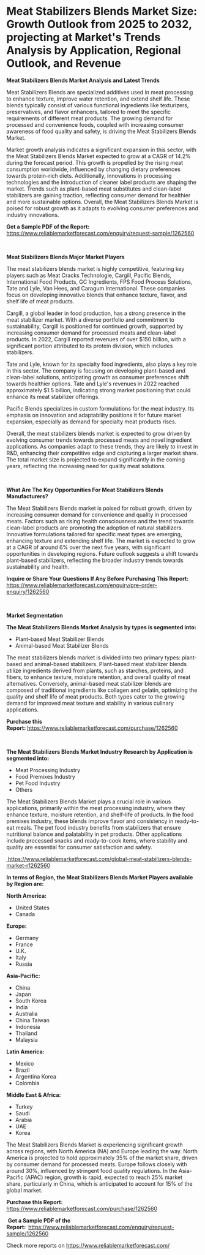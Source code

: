 <p><h1>Meat Stabilizers Blends Market Size: Growth Outlook from 2025 to 2032, projecting at Market's Trends Analysis by Application, Regional Outlook, and Revenue</h1></p><p><strong>Meat Stabilizers Blends Market Analysis and Latest Trends</strong></p>
<p><p>Meat Stabilizers Blends are specialized additives used in meat processing to enhance texture, improve water retention, and extend shelf life. These blends typically consist of various functional ingredients like texturizers, preservatives, and flavor enhancers, tailored to meet the specific requirements of different meat products. The growing demand for processed and convenience foods, coupled with increasing consumer awareness of food quality and safety, is driving the Meat Stabilizers Blends Market.</p><p>Market growth analysis indicates a significant expansion in this sector, with the Meat Stabilizers Blends Market expected to grow at a CAGR of 14.2% during the forecast period. This growth is propelled by the rising meat consumption worldwide, influenced by changing dietary preferences towards protein-rich diets. Additionally, innovations in processing technologies and the introduction of cleaner label products are shaping the market. Trends such as plant-based meat substitutes and clean-label stabilizers are gaining traction, reflecting consumer demand for healthier and more sustainable options. Overall, the Meat Stabilizers Blends Market is poised for robust growth as it adapts to evolving consumer preferences and industry innovations.</p></p>
<p><strong>Get a Sample PDF of the Report:&nbsp;</strong> <a href="https://www.reliablemarketforecast.com/enquiry/request-sample/1262560?utm_campaign=2808&utm_medium=2&utm_source=Github&utm_content=ia&utm_term=03042025&utm_id=meat-stabilizers-blends">https://www.reliablemarketforecast.com/enquiry/request-sample/1262560</a></p>
<p>&nbsp;</p>
<p><strong>Meat Stabilizers Blends Major Market Players</strong></p>
<p><p>The meat stabilizers blends market is highly competitive, featuring key players such as Meat Cracks Technologie, Cargill, Pacific Blends, International Food Products, GC Ingredients, FPS Food Process Solutions, Tate and Lyle, Van Hees, and Caragum International. These companies focus on developing innovative blends that enhance texture, flavor, and shelf life of meat products.</p><p>Cargill, a global leader in food production, has a strong presence in the meat stabilizer market. With a diverse portfolio and commitment to sustainability, Cargill is positioned for continued growth, supported by increasing consumer demand for processed meats and clean-label products. In 2022, Cargill reported revenues of over $150 billion, with a significant portion attributed to its protein division, which includes stabilizers.</p><p>Tate and Lyle, known for its specialty food ingredients, also plays a key role in this sector. The company is focusing on developing plant-based and clean-label solutions, anticipating growth as consumer preferences shift towards healthier options. Tate and Lyle's revenues in 2022 reached approximately $1.5 billion, indicating strong market positioning that could enhance its meat stabilizer offerings.</p><p>Pacific Blends specializes in custom formulations for the meat industry. Its emphasis on innovation and adaptability positions it for future market expansion, especially as demand for specialty meat products rises.</p><p>Overall, the meat stabilizers blends market is expected to grow driven by evolving consumer trends towards processed meats and novel ingredient applications. As companies adapt to these trends, they are likely to invest in R&D, enhancing their competitive edge and capturing a larger market share. The total market size is projected to expand significantly in the coming years, reflecting the increasing need for quality meat solutions.</p></p>
<p>&nbsp;</p>
<p><strong>What Are The Key Opportunities For Meat Stabilizers Blends Manufacturers?</strong></p>
<p><p>The Meat Stabilizers Blends market is poised for robust growth, driven by increasing consumer demand for convenience and quality in processed meats. Factors such as rising health consciousness and the trend towards clean-label products are promoting the adoption of natural stabilizers. Innovative formulations tailored for specific meat types are emerging, enhancing texture and extending shelf life. The market is expected to grow at a CAGR of around 6% over the next five years, with significant opportunities in developing regions. Future outlook suggests a shift towards plant-based stabilizers, reflecting the broader industry trends towards sustainability and health.</p></p>
<p><strong>Inquire or Share Your Questions If Any Before Purchasing This Report:</strong> <a href="https://www.reliablemarketforecast.com/enquiry/pre-order-enquiry/1262560?utm_campaign=2808&utm_medium=2&utm_source=Github&utm_content=ia&utm_term=03042025&utm_id=meat-stabilizers-blends">https://www.reliablemarketforecast.com/enquiry/pre-order-enquiry/1262560</a></p>
<p>&nbsp;</p>
<p><strong>Market Segmentation</strong></p>
<p><strong>The Meat Stabilizers Blends Market Analysis by types is segmented into:</strong></p>
<p><ul><li>Plant-based Meat Stabilizer Blends</li><li>Animal-based Meat Stabilizer Blends</li></ul></p>
<p><p>The meat stabilizers blends market is divided into two primary types: plant-based and animal-based stabilizers. Plant-based meat stabilizer blends utilize ingredients derived from plants, such as starches, proteins, and fibers, to enhance texture, moisture retention, and overall quality of meat alternatives. Conversely, animal-based meat stabilizer blends are composed of traditional ingredients like collagen and gelatin, optimizing the quality and shelf life of meat products. Both types cater to the growing demand for improved meat texture and stability in various culinary applications.</p></p>
<p><strong>Purchase this Report:&nbsp;</strong><a href="https://www.reliablemarketforecast.com/purchase/1262560?utm_campaign=2808&utm_medium=2&utm_source=Github&utm_content=ia&utm_term=03042025&utm_id=meat-stabilizers-blends">https://www.reliablemarketforecast.com/purchase/1262560</a></p>
<p>&nbsp;</p>
<p><strong>The Meat Stabilizers Blends Market Industry Research by Application is segmented into:</strong></p>
<p><ul><li>Meat Processing Industry</li><li>Food Premixes Industry</li><li>Pet Food Industry</li><li>Others</li></ul></p>
<p><p>The Meat Stabilizers Blends Market plays a crucial role in various applications, primarily within the meat processing industry, where they enhance texture, moisture retention, and shelf-life of products. In the food premixes industry, these blends improve flavor and consistency in ready-to-eat meals. The pet food industry benefits from stabilizers that ensure nutritional balance and palatability in pet products. Other applications include processed snacks and ready-to-cook items, where stability and quality are essential for consumer satisfaction and safety.</p></p>
<p><a href="https://www.reliablemarketforecast.com/global-meat-stabilizers-blends-market-r1262560?utm_campaign=2808&utm_medium=2&utm_source=Github&utm_content=ia&utm_term=03042025&utm_id=meat-stabilizers-blends">&nbsp;https://www.reliablemarketforecast.com/global-meat-stabilizers-blends-market-r1262560</a></p>
<p><strong>In terms of Region, the Meat Stabilizers Blends Market Players available by Region are:</strong></p>
<p>
    <p> <strong> North America: </strong>
        <ul>
            <li>United States</li>
            <li>Canada</li>
        </ul>
        </p> 
    <p> <strong> Europe: </strong>
        <ul>
            <li>Germany</li>
            <li>France</li>
            <li>U.K.</li>
            <li>Italy</li>
            <li>Russia</li>
        </ul>
        </p> 
    <p> <strong> Asia-Pacific: </strong>
        <ul>
            <li>China</li>
            <li>Japan</li>
            <li>South Korea</li>
            <li>India</li>
            <li>Australia</li>
            <li>China Taiwan</li>
            <li>Indonesia</li>
            <li>Thailand</li>
            <li>Malaysia</li>
        </ul>
        </p> 
    <p> <strong> Latin America: </strong>
        <ul>
            <li>Mexico</li>
            <li>Brazil</li>
            <li>Argentina Korea</li>
            <li>Colombia</li>
        </ul>
        </p> 
    <p> <strong> Middle East & Africa: </strong>
        <ul>
            <li>Turkey</li>
            <li>Saudi</li>
            <li>Arabia</li>
            <li>UAE</li>
            <li>Korea</li>
        </ul>
    </p>
    </p>
<p><p>The Meat Stabilizers Blends Market is experiencing significant growth across regions, with North America (NA) and Europe leading the way. North America is projected to hold approximately 35% of the market share, driven by consumer demand for processed meats. Europe follows closely with around 30%, influenced by stringent food quality regulations. In the Asia-Pacific (APAC) region, growth is rapid, expected to reach 25% market share, particularly in China, which is anticipated to account for 15% of the global market.</p></p>
<p><strong>Purchase this Report: </strong><a href="https://www.reliablemarketforecast.com/purchase/1262560?utm_campaign=2808&utm_medium=2&utm_source=Github&utm_content=ia&utm_term=03042025&utm_id=meat-stabilizers-blends">https://www.reliablemarketforecast.com/purchase/1262560</a></p>
<p>&nbsp;<strong>Get a Sample PDF of the Report:&nbsp;&nbsp;</strong><a href="https://www.reliablemarketforecast.com/enquiry/request-sample/1262560?utm_campaign=2808&utm_medium=2&utm_source=Github&utm_content=ia&utm_term=03042025&utm_id=meat-stabilizers-blends">https://www.reliablemarketforecast.com/enquiry/request-sample/1262560</a></p>
<p><strong></strong></p>
<p>Check more reports on <a href="https://www.reliablemarketforecast.com/?utm_campaign=2808&utm_medium=2&utm_source=Github&utm_content=ia&utm_term=03042025&utm_id=meat-stabilizers-blends">https://www.reliablemarketforecast.com/</a></p>
